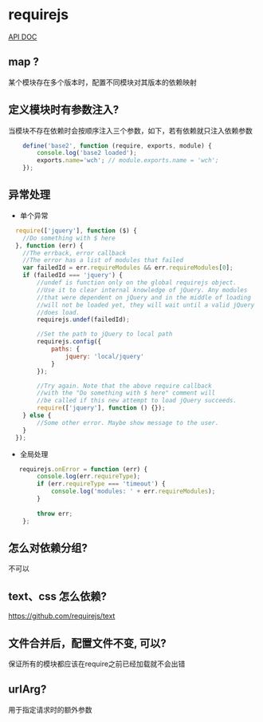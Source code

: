 # requirejs

[API DOC](http://www.requirejs.org/)

## map ?

某个模块存在多个版本时，配置不同模块对其版本的依赖映射

## 定义模块时有参数注入?

当模块不存在依赖时会按顺序注入三个参数，如下，若有依赖就只注入依赖参数
```javascript
    define('base2', function (require, exports, module) {
        console.log('base2 loaded');
        exports.name='wch'; // module.exports.name = 'wch';
    });
```

## 异常处理

+ 单个异常
```javascript
  require(['jquery'], function ($) {
    //Do something with $ here
  }, function (err) {
    //The errback, error callback
    //The error has a list of modules that failed
    var failedId = err.requireModules && err.requireModules[0];
    if (failedId === 'jquery') {
        //undef is function only on the global requirejs object.
        //Use it to clear internal knowledge of jQuery. Any modules
        //that were dependent on jQuery and in the middle of loading
        //will not be loaded yet, they will wait until a valid jQuery
        //does load.
        requirejs.undef(failedId);

        //Set the path to jQuery to local path
        requirejs.config({
            paths: {
                jquery: 'local/jquery'
            }
        });

        //Try again. Note that the above require callback
        //with the "Do something with $ here" comment will
        //be called if this new attempt to load jQuery succeeds.
        require(['jquery'], function () {});
    } else {
        //Some other error. Maybe show message to the user.
    }
  });
```
+ 全局处理
```javascript
   requirejs.onError = function (err) {
        console.log(err.requireType);
        if (err.requireType === 'timeout') {
            console.log('modules: ' + err.requireModules);
        }
    
        throw err;
    };
```

## 怎么对依赖分组?

不可以

## text、css 怎么依赖?

<https://github.com/requirejs/text>

## 文件合并后，配置文件不变, 可以?

保证所有的模块都应该在require之前已经加载就不会出错

## urlArg?

用于指定请求时的额外参数